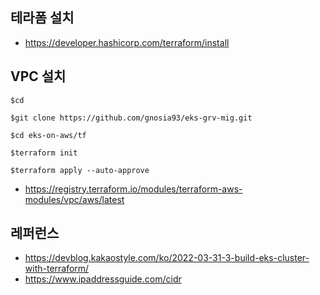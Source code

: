 ## 테라폼 설치 ##

* https://developer.hashicorp.com/terraform/install


## VPC 설치 ##

```
$cd

$git clone https://github.com/gnosia93/eks-grv-mig.git

$cd eks-on-aws/tf

$terraform init

$terraform apply --auto-approve
```

* https://registry.terraform.io/modules/terraform-aws-modules/vpc/aws/latest




## 레퍼런스 ##

* https://devblog.kakaostyle.com/ko/2022-03-31-3-build-eks-cluster-with-terraform/
* https://www.ipaddressguide.com/cidr
